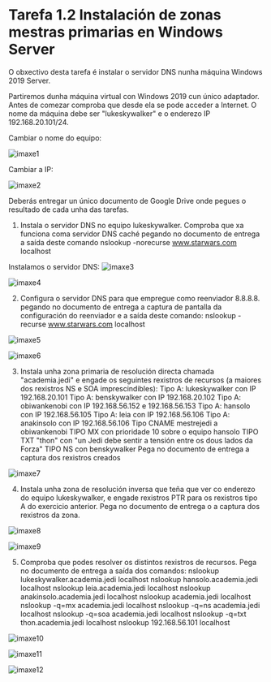 # Tarefa 1.2 Instalación de zonas mestras primarias en Windows Server



O obxectivo desta tarefa é instalar o servidor DNS  nunha máquina Windows 2019 Server.

Partiremos dunha máquina virtual con Windows 2019 cun único adaptador. Antes de comezar comproba que desde ela se pode acceder a Internet. O nome da máquina debe ser "lukeskywalker" e o enderezo IP 192.168.20.101/24.

Cambiar o nome do equipo:

![imaxe1](/tarefa1_2/imaxes/imaxe1.png)

Cambiar a IP:

![imaxe2](/tarefa1_2/imaxes/imaxe2.png)




Deberás entregar un único documento de Google Drive onde pegues o resultado de cada unha das tarefas.


1. Instala o servidor DNS no equipo lukeskywalker. Comproba que xa funciona coma servidor DNS caché pegando no documento de entrega a saída deste comando  nslookup -norecurse www.starwars.com localhost

Instalamos o servidor DNS:
![imaxe3](/tarefa1_2/imaxes/imaxe3.png)

![imaxe4](/tarefa1_2/imaxes/imaxe4.png)

2. Configura o servidor DNS para que empregue como reenviador 8.8.8.8. pegando no documento de entrega a captura de pantalla da configuración do reenviador e a saída deste comando: nslookup -recurse www.starwars.com localhost

![imaxe5](/tarefa1_2/imaxes/imaxe5.png)

![imaxe6](/tarefa1_2/imaxes/imaxe6.png)


3. Instala unha zona primaria de resolución directa chamada "academia.jedi" e engade os seguintes rexistros de recursos (a maiores dos rexistros NS e SOA imprescindibles):
Tipo A: lukeskywalker con IP 192.168.20.101
Tipo A: benskywalker con IP 192.168.20.102
Tipo A: obiwankenobi con IP 192.168.56.152 e 192.168.56.153
Tipo A: hansolo con IP 192.168.56.105
Tipo A: leia con IP 192.168.56.106
Tipo A: anakinsolo con IP 192.168.56.106
Tipo CNAME mestrejedi a obiwankenobi
TIPO MX con prioridade 10 sobre o equipo hansolo
TIPO TXT "thon" con "un Jedi debe sentir a tensión entre os dous lados da Forza"
TIPO NS con benskywalker
Pega no documento de entrega a captura dos rexistros creados


![imaxe7](/tarefa1_2/imaxes/imaxe7.png)

4. Instala unha zona de resolución inversa que teña que ver co enderezo do equipo lukeskywalker, e engade rexistros PTR para os rexistros tipo A do exercicio anterior. Pega no documento de entrega o a captura dos rexistros da zona.

![imaxe8](/tarefa1_2/imaxes/imaxe8.png)

![imaxe9](/tarefa1_2/imaxes/imaxe9.png)

5. Comproba que podes resolver os distintos rexistros de recursos. Pega no documento de entrega a saída dos comandos:
nslookup lukeskywalker.academia.jedi localhost
nslookup hansolo.academia.jedi localhost
nslookup leia.academia.jedi localhost
nslookup anakinsolo.academia.jedi localhost
nslookup academia.jedi localhost
nslookup -q=mx academia.jedi localhost
nslookup -q=ns academia.jedi localhost
nslookup -q=soa academia.jedi localhost
nslookup -q=txt thon.academia.jedi localhost
nslookup 192.168.56.101 localhost

![imaxe10](/tarefa1_2/imaxes/imaxe10.png)


![imaxe11](/tarefa1_2/imaxes/imaxe11.png)


![imaxe12](/tarefa1_2/imaxes/imaxe12.png)